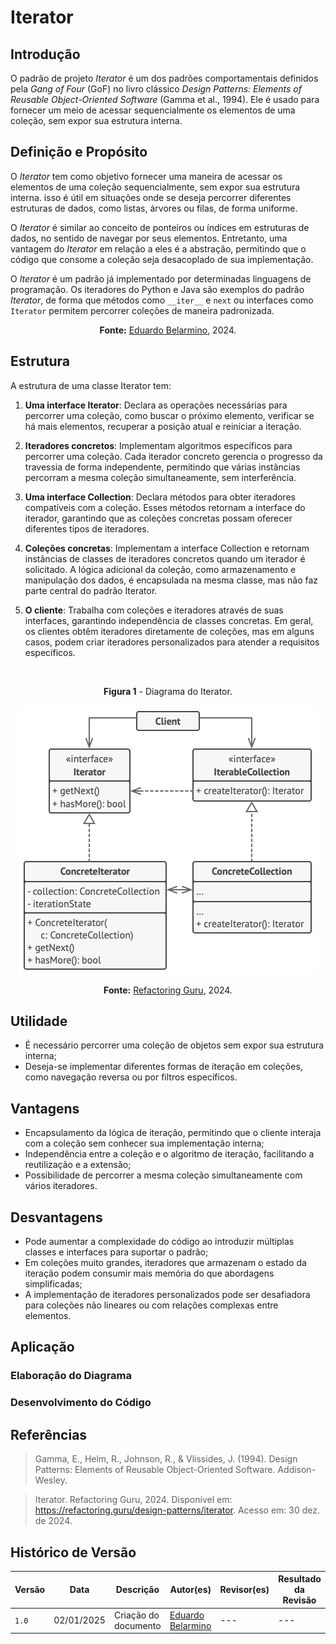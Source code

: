 # Iterator

## Introdução

O padrão de projeto *Iterator* é um dos padrões comportamentais definidos pela *Gang of Four* (GoF) no livro clássico *Design Patterns: Elements of Reusable Object-Oriented Software* (Gamma et al., 1994). Ele é usado para fornecer um meio de acessar sequencialmente os elementos de uma coleção, sem expor sua estrutura interna.

## Definição e Propósito

O *Iterator* tem como objetivo fornecer uma maneira de acessar os elementos de uma coleção sequencialmente, sem expor sua estrutura interna. isso é útil em situações onde se deseja percorrer diferentes estruturas de dados, como listas, árvores ou filas, de forma uniforme.

O *Iterator* é similar ao conceito de ponteiros ou índices em estruturas de dados, no sentido de navegar por seus elementos. Entretanto, uma vantagem do *Iterator* em relação a eles é a abstração, permitindo que o código que consome a coleção seja desacoplado de sua implementação.

O *Iterator* é um padrão já implementado por determinadas linguagens de programação. Os iteradores do Python e Java são exemplos do padrão *Iterator*, de forma que métodos como `__iter__` e `next` ou interfaces como `Iterator` permitem percorrer coleções de maneira padronizada.

<center>
<figcaption>

**Fonte:** <a href="https://github.com/eduard0803" target="_blank">Eduardo Belarmino</a>, 2024.

</figcaption>
</center>

## Estrutura

A estrutura de uma classe Iterator tem:

1. **Uma interface Iterator**: Declara as operações necessárias para percorrer uma coleção, como buscar o próximo elemento, verificar se há mais elementos, recuperar a posição atual e reiniciar a iteração.

2. **Iteradores concretos**: Implementam algoritmos específicos para percorrer uma coleção. Cada iterador concreto gerencia o progresso da travessia de forma independente, permitindo que várias instâncias percorram a mesma coleção simultaneamente, sem interferência.

3. **Uma interface Collection**: Declara métodos para obter iteradores compatíveis com a coleção. Esses métodos retornam a interface do iterador, garantindo que as coleções concretas possam oferecer diferentes tipos de iteradores.

4. **Coleções concretas**: Implementam a interface Collection e retornam instâncias de classes de iteradores concretos quando um iterador é solicitado. A lógica adicional da coleção, como armazenamento e manipulação dos dados, é encapsulada na mesma classe, mas não faz parte central do padrão Iterator.

5. **O cliente**: Trabalha com coleções e iteradores através de suas interfaces, garantindo independência de classes concretas. Em geral, os clientes obtêm iteradores diretamente de coleções, mas em alguns casos, podem criar iteradores personalizados para atender a requisitos específicos.

<br>
<center>
<figcaption> 

**Figura 1** - Diagrama do Iterator.

</figcaption>

![Diagrama de uma classe iterator](../Images/diagrama-iterator.png)

<figcaption>

**Fonte:** <a href="https://refactoring.guru/design-patterns/iterator" target="_blank">Refactoring Guru</a>, 2024.

</figcaption>
</center>

## Utilidade

- É necessário percorrer uma coleção de objetos sem expor sua estrutura interna;
- Deseja-se implementar diferentes formas de iteração em coleções, como navegação reversa ou por filtros específicos.

## Vantagens

- Encapsulamento da lógica de iteração, permitindo que o cliente interaja com a coleção sem conhecer sua implementação interna;
- Independência entre a coleção e o algoritmo de iteração, facilitando a reutilização e a extensão;
- Possibilidade de percorrer a mesma coleção simultaneamente com vários iteradores.

## Desvantagens

- Pode aumentar a complexidade do código ao introduzir múltiplas classes e interfaces para suportar o padrão;
- Em coleções muito grandes, iteradores que armazenam o estado da iteração podem consumir mais memória do que abordagens simplificadas;
- A implementação de iteradores personalizados pode ser desafiadora para coleções não lineares ou com relações complexas entre elementos.

## Aplicação

<!-- A aplicação do padrão de projeto em questão se deu em duas etapas: criação do diagrama e desenvolvimento do código. Cada etapa pode ser conferida em detalhes a seguir. -->

### Elaboração do Diagrama

<!-- O desenvolvimento do diagrama do padrão de projeto *Builder* deve envolver as quatro estruturas apresentadas no tópico [Estrutura](#estrutura). O diagrama apresentado na **Figura 1** abaixo se refere à aplicação do padrão *Builder* em um caso de uso fictício, relacionado ao tema do trabalho do Grupo 02: UnBrechó.

<center>
<figcaption> 

**Figura 1** - Diagrama do padrão de projeto *Builder*.

</figcaption>

![Diagrama do padrão de projeto builder](../Images/diagramaBuilder.png)

<figcaption>

**Fonte:** <a href="https://github.com/MarcoTulioSoares" target="_blank">Marco Túlio</a>, 2024.

</figcaption>
</center>

A utilização de um caso de uso fictício foi incentivada pela proposta acadêmica do presente projeto, de modo que fosse possível estudar os diversos padrões existentes antes de escolher um padrão definitivo a ser utilizado no projeto do UnBrechó.

As estruturas, conforme definido no tópico [Estrutura](#estrutura), são aplicadas no diagrama como classes da seguinte forma:

1. *Builder*: BasePructBuilder, ClothingBuilder, FurnitureBuilder, ShoeBuilder.

2. *Concrete Builder*: Builder.

3. *Director*: ProductDirector.

4. *Product*: BaseProduct, ClothingProduct, FurnitureProduct, ShoeProduct. -->

### Desenvolvimento do Código

<!-- O desenvolvimento do código para aplicação prática do padrão de projeto *Builder* foi feito de acordo com o [Diagrama](#elaboração-do-diagrama) apresentado. Foi utilizada a linguagem de programação Typescript e, para executá-lo, deve-se seguir os passos a seguir:

1. Entrar na pasta code/builder/src

2. Ter instalado o npm (comando: *npm install*)

3. Executar o projeto com o comando *npm run start*

O resultado da execução dos comandos acima deve ser uma saída contendo a representação dos produtos criados, cada um com suas distintas características.

Para fins de visualização sem execução de código ou utilização de linhas de comando, confira as Figuras de 2 a 5 abaixo.

<center>
<figcaption> 

**Figura 2** - Classes referentes a *Products*.

</figcaption>

![Products](../Images/productsBuilder.png)

<figcaption>

**Fonte:** <a href="https://github.com/marrcelo" target="_blank">Marcelo Magalhães</a>, 2024.

</figcaption>
</center>

<center>
<figcaption> 

**Figura 3** - Classes referentes a *Builders*.

</figcaption>

![Builders](../Images/buildersBuilder.png)

<figcaption>

**Fonte:** <a href="https://github.com/marrcelo" target="_blank">Marcelo Magalhães</a>, 2024.

</figcaption>
</center>

<center>
<figcaption> 

**Figura 4** - Classe referente a *Director*.

</figcaption>

![Director](../Images/directorBuilder.png)

<figcaption>

**Fonte:** <a href="https://github.com/marrcelo" target="_blank">Marcelo Magalhães</a>, 2024.

</figcaption>
</center>

<center>
<figcaption> 

**Figura 5** - Main.

</figcaption>

![Main](../Images/mainBuilder.png)

<figcaption>

**Fonte:** <a href="https://github.com/marrcelo" target="_blank">Marcelo Magalhães</a>, 2024.

</figcaption>
</center> -->

## Referências

> Gamma, E., Helm, R., Johnson, R., & Vlissides, J. (1994). Design Patterns: Elements of Reusable Object-Oriented Software. Addison-Wesley.

> Iterator. Refactoring Guru, 2024. Disponível em: <https://refactoring.guru/design-patterns/iterator>. Acesso em: 30 dez. de 2024.

## Histórico de Versão

| Versão | Data       | Descrição            | Autor(es)                                        | Revisor(es) | Resultado da Revisão |
| ------ | ---------- | -------------------- | ------------------------------------------------ | ----------- | -------------------- |
| `1.0`  | 02/01/2025 | Criação do documento | [Eduardo Belarmino](https://github.com/eduard0803) | --- | --- |
